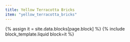```yaml
---
title: Yellow Terracotta Bricks
item: "yellow_terracotta_bricks"
---
```


{% assign it = site.data.blocks[page.block] %}
{% include block_template.liquid block=it %}

